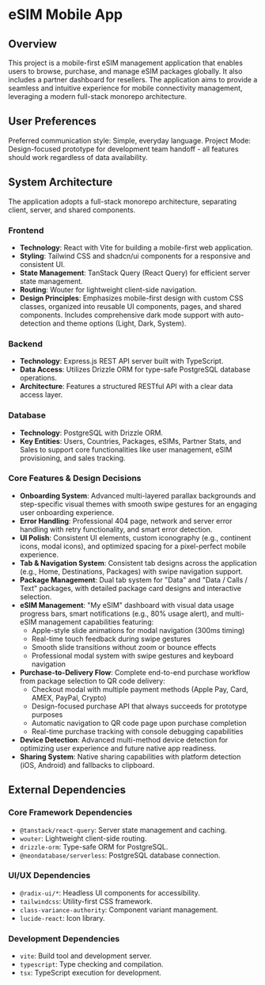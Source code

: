 # eSIM Mobile App

## Overview

This project is a mobile-first eSIM management application that enables users to browse, purchase, and manage eSIM packages globally. It also includes a partner dashboard for resellers. The application aims to provide a seamless and intuitive experience for mobile connectivity management, leveraging a modern full-stack monorepo architecture.

## User Preferences

Preferred communication style: Simple, everyday language.
Project Mode: Design-focused prototype for development team handoff - all features should work regardless of data availability.

## System Architecture

The application adopts a full-stack monorepo architecture, separating client, server, and shared components.

### Frontend
- **Technology**: React with Vite for building a mobile-first web application.
- **Styling**: Tailwind CSS and shadcn/ui components for a responsive and consistent UI.
- **State Management**: TanStack Query (React Query) for efficient server state management.
- **Routing**: Wouter for lightweight client-side navigation.
- **Design Principles**: Emphasizes mobile-first design with custom CSS classes, organized into reusable UI components, pages, and shared components. Includes comprehensive dark mode support with auto-detection and theme options (Light, Dark, System).

### Backend
- **Technology**: Express.js REST API server built with TypeScript.
- **Data Access**: Utilizes Drizzle ORM for type-safe PostgreSQL database operations.
- **Architecture**: Features a structured RESTful API with a clear data access layer.

### Database
- **Technology**: PostgreSQL with Drizzle ORM.
- **Key Entities**: Users, Countries, Packages, eSIMs, Partner Stats, and Sales to support core functionalities like user management, eSIM provisioning, and sales tracking.

### Core Features & Design Decisions
- **Onboarding System**: Advanced multi-layered parallax backgrounds and step-specific visual themes with smooth swipe gestures for an engaging user onboarding experience.
- **Error Handling**: Professional 404 page, network and server error handling with retry functionality, and smart error detection.
- **UI Polish**: Consistent UI elements, custom iconography (e.g., continent icons, modal icons), and optimized spacing for a pixel-perfect mobile experience.
- **Tab & Navigation System**: Consistent tab designs across the application (e.g., Home, Destinations, Packages) with swipe navigation support.
- **Package Management**: Dual tab system for "Data" and "Data / Calls / Text" packages, with detailed package card designs and interactive selection.
- **eSIM Management**: "My eSIM" dashboard with visual data usage progress bars, smart notifications (e.g., 80% usage alert), and multi-eSIM management capabilities featuring:
  - Apple-style slide animations for modal navigation (300ms timing)
  - Real-time touch feedback during swipe gestures  
  - Smooth slide transitions without zoom or bounce effects
  - Professional modal system with swipe gestures and keyboard navigation
- **Purchase-to-Delivery Flow**: Complete end-to-end purchase workflow from package selection to QR code delivery:
  - Checkout modal with multiple payment methods (Apple Pay, Card, AMEX, PayPal, Crypto)
  - Design-focused purchase API that always succeeds for prototype purposes
  - Automatic navigation to QR code page upon purchase completion
  - Real-time purchase tracking with console debugging capabilities
- **Device Detection**: Advanced multi-method device detection for optimizing user experience and future native app readiness.
- **Sharing System**: Native sharing capabilities with platform detection (iOS, Android) and fallbacks to clipboard.

## External Dependencies

### Core Framework Dependencies
- `@tanstack/react-query`: Server state management and caching.
- `wouter`: Lightweight client-side routing.
- `drizzle-orm`: Type-safe ORM for PostgreSQL.
- `@neondatabase/serverless`: PostgreSQL database connection.

### UI/UX Dependencies
- `@radix-ui/*`: Headless UI components for accessibility.
- `tailwindcss`: Utility-first CSS framework.
- `class-variance-authority`: Component variant management.
- `lucide-react`: Icon library.

### Development Dependencies
- `vite`: Build tool and development server.
- `typescript`: Type checking and compilation.
- `tsx`: TypeScript execution for development.